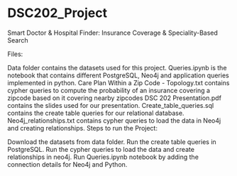 # DSC202_Project
Smart Doctor &amp; Hospital Finder: Insurance Coverage &amp; Speciality-Based Search

Files:

Data folder contains the datasets used for this project.
Queries.ipynb is the notebook that contains different PostgreSQL, Neo4j and application queries implemented in python.
Care Plan Within a Zip Code - Topology.txt contains cypher queries to compute the probability of an insurance covering a zipcode based on it covering nearby zipcodes
DSC 202 Presentation.pdf contains the slides used for our presentation.
Create_table_queries.sql contains the create table queries for our relational database.
Neo4j_relationships.txt contains cypher queries to load the data in Neo4j and creating relationships.
Steps to run the Project:

Download the datasets from data folder.
Run the create table queries in PostgreSQL.
Run the cypher queries to load the data and create relationships in neo4j.
Run Queries.ipynb notebook by adding the connection details for Neo4j and Python.
